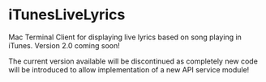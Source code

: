 # iTunesLiveLyrics
Mac Terminal Client for displaying live lyrics based on song playing in iTunes. Version 2.0 coming soon!

The current version available will be discontinued as completely new code will be introduced to allow implementation
of a new API service module!
